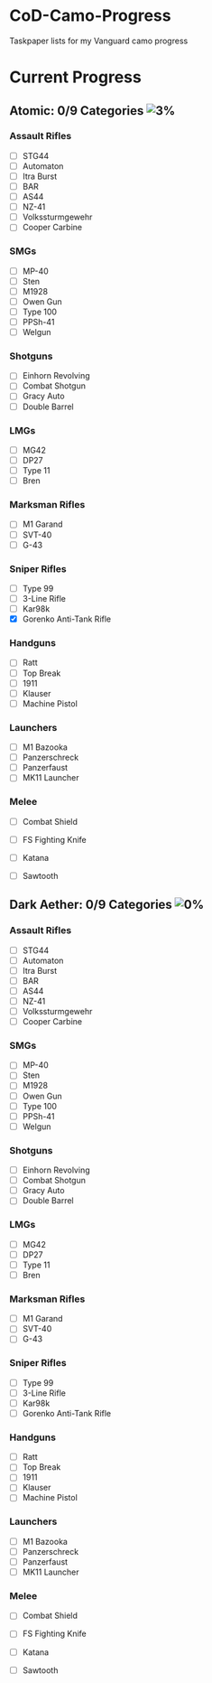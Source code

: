# CoD-Camo-Progress
Taskpaper lists for my Vanguard camo progress


# Current Progress
## Atomic: 0/9 Categories ![3%](https://progress-bar.dev/3/?width=200)
### Assault Rifles
- [ ] STG44
- [ ] Automaton
- [ ] Itra Burst
- [ ] BAR
- [ ] AS44
- [ ] NZ-41
- [ ] Volkssturmgewehr
- [ ] Cooper Carbine
### SMGs
- [ ] MP-40
- [ ] Sten
- [ ] M1928
- [ ] Owen Gun
- [ ] Type 100
- [ ] PPSh-41
- [ ] Welgun
### Shotguns
- [ ] Einhorn Revolving
- [ ] Combat Shotgun
- [ ] Gracy Auto
- [ ] Double Barrel
### LMGs
- [ ] MG42
- [ ] DP27
- [ ] Type 11
- [ ] Bren
### Marksman Rifles
- [ ] M1 Garand
- [ ] SVT-40
- [ ] G-43
### Sniper Rifles
- [ ] Type 99
- [ ] 3-Line Rifle
- [ ] Kar98k
- [x] Gorenko Anti-Tank Rifle
### Handguns
- [ ] Ratt
- [ ] Top Break
- [ ] 1911
- [ ] Klauser
- [ ] Machine Pistol
### Launchers
- [ ] M1 Bazooka
- [ ] Panzerschreck
- [ ] Panzerfaust
- [ ] MK11 Launcher
### Melee
- [ ] Combat Shield
- [ ] FS Fighting Knife
- [ ] Katana
- [ ] Sawtooth


## Dark Aether: 0/9 Categories ![0%](https://progress-bar.dev/0/?width=200)
### Assault Rifles
- [ ] STG44
- [ ] Automaton
- [ ] Itra Burst
- [ ] BAR
- [ ] AS44
- [ ] NZ-41
- [ ] Volkssturmgewehr
- [ ] Cooper Carbine
### SMGs
- [ ] MP-40
- [ ] Sten
- [ ] M1928
- [ ] Owen Gun
- [ ] Type 100
- [ ] PPSh-41
- [ ] Welgun
### Shotguns
- [ ] Einhorn Revolving
- [ ] Combat Shotgun
- [ ] Gracy Auto
- [ ] Double Barrel
### LMGs
- [ ] MG42
- [ ] DP27
- [ ] Type 11
- [ ] Bren
### Marksman Rifles
- [ ] M1 Garand
- [ ] SVT-40
- [ ] G-43
### Sniper Rifles
- [ ] Type 99
- [ ] 3-Line Rifle
- [ ] Kar98k
- [ ] Gorenko Anti-Tank Rifle
### Handguns
- [ ] Ratt
- [ ] Top Break
- [ ] 1911
- [ ] Klauser
- [ ] Machine Pistol
### Launchers
- [ ] M1 Bazooka
- [ ] Panzerschreck
- [ ] Panzerfaust
- [ ] MK11 Launcher
### Melee
- [ ] Combat Shield
- [ ] FS Fighting Knife
- [ ] Katana
- [ ] Sawtooth


